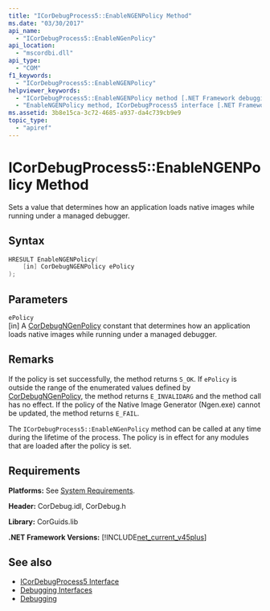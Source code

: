 ```yaml
---
title: "ICorDebugProcess5::EnableNGENPolicy Method"
ms.date: "03/30/2017"
api_name: 
  - "ICorDebugProcess5::EnableNGenPolicy"
api_location: 
  - "mscordbi.dll"
api_type: 
  - "COM"
f1_keywords: 
  - "ICorDebugProcess5::EnableNGENPolicy"
helpviewer_keywords: 
  - "ICorDebugProcess5::EnableNGENPolicy method [.NET Framework debugging]"
  - "EnableNGENPolicy method, ICorDebugProcess5 interface [.NET Framework debugging]"
ms.assetid: 3b8e15ca-3c72-4685-a937-da4c739cb9e9
topic_type: 
  - "apiref"
---
```

# ICorDebugProcess5::EnableNGENPolicy Method
Sets a value that determines how an application loads native images while running under a managed debugger.  
  
## Syntax  
  
```cpp  
HRESULT EnableNGENPolicy(  
    [in] CorDebugNGENPolicy ePolicy  
);  
```  
  
## Parameters  
 `ePolicy`  
 [in] A [CorDebugNGenPolicy](cordebugngenpolicy-enumeration.md) constant that determines how an application loads native images while running under a managed debugger.  
  
## Remarks  
 If the policy is set successfully, the method returns `S_OK`. If `ePolicy` is outside the range of the enumerated values defined by [CorDebugNGenPolicy](cordebugngenpolicy-enumeration.md), the method returns `E_INVALIDARG` and the method call has no effect. If the policy of the Native Image Generator (Ngen.exe) cannot be updated, the method returns `E_FAIL`.  
  
 The `ICorDebugProcess5::EnableNGenPolicy` method can be called at any time during the lifetime of the process. The policy is in effect for any modules that are loaded after the policy is set.  
  
## Requirements  
 **Platforms:** See [System Requirements](../../get-started/system-requirements.md).  
  
 **Header:** CorDebug.idl, CorDebug.h  
  
 **Library:** CorGuids.lib  
  
 **.NET Framework Versions:** [!INCLUDE[net_current_v45plus](../../../../includes/net-current-v45plus-md.md)]  
  
## See also

- [ICorDebugProcess5 Interface](icordebugprocess5-interface.md)
- [Debugging Interfaces](debugging-interfaces.md)
- [Debugging](index.md)
